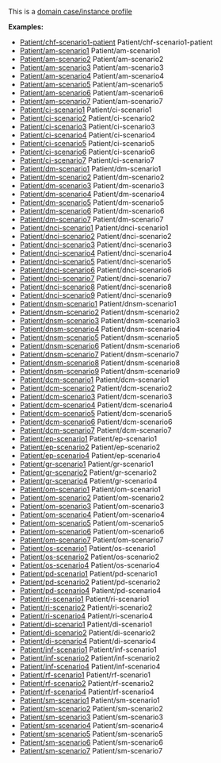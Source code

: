 This is a [domain case/instance profile](profiles.html#domain-profiles)

**Examples:**

*   [Patient/chf-scenario1-patient](Patient-chf-scenario1-patient.html) Patient/chf-scenario1-patient
*   [Patient/am-scenario1](Patient-am-scenario1.html) Patient/am-scenario1
*   [Patient/am-scenario2](Patient-am-scenario2.html) Patient/am-scenario2
*   [Patient/am-scenario3](Patient-am-scenario3.html) Patient/am-scenario3
*   [Patient/am-scenario4](Patient-am-scenario4.html) Patient/am-scenario4
*   [Patient/am-scenario5](Patient-am-scenario5.html) Patient/am-scenario5
*   [Patient/am-scenario6](Patient-am-scenario6.html) Patient/am-scenario6
*   [Patient/am-scenario7](Patient-am-scenario7.html) Patient/am-scenario7
*   [Patient/ci-scenario1](Patient-ci-scenario1.html) Patient/ci-scenario1
*   [Patient/ci-scenario2](Patient-ci-scenario2.html) Patient/ci-scenario2
*   [Patient/ci-scenario3](Patient-ci-scenario3.html) Patient/ci-scenario3
*   [Patient/ci-scenario4](Patient-ci-scenario4.html) Patient/ci-scenario4
*   [Patient/ci-scenario5](Patient-ci-scenario5.html) Patient/ci-scenario5
*   [Patient/ci-scenario6](Patient-ci-scenario6.html) Patient/ci-scenario6
*   [Patient/ci-scenario7](Patient-ci-scenario7.html) Patient/ci-scenario7
*   [Patient/dm-scenario1](Patient-dm-scenario1.html) Patient/dm-scenario1
*   [Patient/dm-scenario2](Patient-dm-scenario2.html) Patient/dm-scenario2
*   [Patient/dm-scenario3](Patient-dm-scenario3.html) Patient/dm-scenario3
*   [Patient/dm-scenario4](Patient-dm-scenario4.html) Patient/dm-scenario4
*   [Patient/dm-scenario5](Patient-dm-scenario5.html) Patient/dm-scenario5
*   [Patient/dm-scenario6](Patient-dm-scenario6.html) Patient/dm-scenario6
*   [Patient/dm-scenario7](Patient-dm-scenario7.html) Patient/dm-scenario7
*   [Patient/dnci-scenario1](Patient-dnci-scenario1.html) Patient/dnci-scenario1
*   [Patient/dnci-scenario2](Patient-dnci-scenario2.html) Patient/dnci-scenario2
*   [Patient/dnci-scenario3](Patient-dnci-scenario3.html) Patient/dnci-scenario3
*   [Patient/dnci-scenario4](Patient-dnci-scenario4.html) Patient/dnci-scenario4
*   [Patient/dnci-scenario5](Patient-dnci-scenario5.html) Patient/dnci-scenario5
*   [Patient/dnci-scenario6](Patient-dnci-scenario6.html) Patient/dnci-scenario6
*   [Patient/dnci-scenario7](Patient-dnci-scenario7.html) Patient/dnci-scenario7
*   [Patient/dnci-scenario8](Patient-dnci-scenario8.html) Patient/dnci-scenario8
*   [Patient/dnci-scenario9](Patient-dnci-scenario9.html) Patient/dnci-scenario9
*   [Patient/dnsm-scenario1](Patient-dnsm-scenario1.html) Patient/dnsm-scenario1
*   [Patient/dnsm-scenario2](Patient-dnsm-scenario2.html) Patient/dnsm-scenario2
*   [Patient/dnsm-scenario3](Patient-dnsm-scenario3.html) Patient/dnsm-scenario3
*   [Patient/dnsm-scenario4](Patient-dnsm-scenario4.html) Patient/dnsm-scenario4
*   [Patient/dnsm-scenario5](Patient-dnsm-scenario5.html) Patient/dnsm-scenario5
*   [Patient/dnsm-scenario6](Patient-dnsm-scenario6.html) Patient/dnsm-scenario6
*   [Patient/dnsm-scenario7](Patient-dnsm-scenario7.html) Patient/dnsm-scenario7
*   [Patient/dnsm-scenario8](Patient-dnsm-scenario8.html) Patient/dnsm-scenario8
*   [Patient/dnsm-scenario9](Patient-dnsm-scenario9.html) Patient/dnsm-scenario9
*   [Patient/dcm-scenario1](Patient-dcm-scenario1.html) Patient/dcm-scenario1
*   [Patient/dcm-scenario2](Patient-dcm-scenario2.html) Patient/dcm-scenario2
*   [Patient/dcm-scenario3](Patient-dcm-scenario3.html) Patient/dcm-scenario3
*   [Patient/dcm-scenario4](Patient-dcm-scenario4.html) Patient/dcm-scenario4
*   [Patient/dcm-scenario5](Patient-dcm-scenario5.html) Patient/dcm-scenario5
*   [Patient/dcm-scenario6](Patient-dcm-scenario6.html) Patient/dcm-scenario6
*   [Patient/dcm-scenario7](Patient-dcm-scenario7.html) Patient/dcm-scenario7
*   [Patient/ep-scenario1](Patient-ep-scenario1.html) Patient/ep-scenario1
*   [Patient/ep-scenario2](Patient-ep-scenario2.html) Patient/ep-scenario2
*   [Patient/ep-scenario4](Patient-ep-scenario4.html) Patient/ep-scenario4
*   [Patient/gr-scenario1](Patient-gr-scenario1.html) Patient/gr-scenario1
*   [Patient/gr-scenario2](Patient-gr-scenario2.html) Patient/gr-scenario2
*   [Patient/gr-scenario4](Patient-gr-scenario4.html) Patient/gr-scenario4
*   [Patient/om-scenario1](Patient-om-scenario1.html) Patient/om-scenario1
*   [Patient/om-scenario2](Patient-om-scenario2.html) Patient/om-scenario2
*   [Patient/om-scenario3](Patient-om-scenario3.html) Patient/om-scenario3
*   [Patient/om-scenario4](Patient-om-scenario4.html) Patient/om-scenario4
*   [Patient/om-scenario5](Patient-om-scenario5.html) Patient/om-scenario5
*   [Patient/om-scenario6](Patient-om-scenario6.html) Patient/om-scenario6
*   [Patient/om-scenario7](Patient-om-scenario7.html) Patient/om-scenario7
*   [Patient/os-scenario1](Patient-os-scenario1.html) Patient/os-scenario1
*   [Patient/os-scenario2](Patient-os-scenario2.html) Patient/os-scenario2
*   [Patient/os-scenario4](Patient-os-scenario4.html) Patient/os-scenario4
*   [Patient/pd-scenario1](Patient-pd-scenario1.html) Patient/pd-scenario1
*   [Patient/pd-scenario2](Patient-pd-scenario2.html) Patient/pd-scenario2
*   [Patient/pd-scenario4](Patient-pd-scenario4.html) Patient/pd-scenario4
*   [Patient/ri-scenario1](Patient-ri-scenario1.html) Patient/ri-scenario1
*   [Patient/ri-scenario2](Patient-ri-scenario2.html) Patient/ri-scenario2
*   [Patient/ri-scenario4](Patient-ri-scenario4.html) Patient/ri-scenario4
*   [Patient/di-scenario1](Patient-di-scenario1.html) Patient/di-scenario1
*   [Patient/di-scenario2](Patient-di-scenario2.html) Patient/di-scenario2
*   [Patient/di-scenario4](Patient-di-scenario4.html) Patient/di-scenario4
*   [Patient/inf-scenario1](Patient-inf-scenario1.html) Patient/inf-scenario1
*   [Patient/inf-scenario2](Patient-inf-scenario2.html) Patient/inf-scenario2
*   [Patient/inf-scenario4](Patient-inf-scenario4.html) Patient/inf-scenario4
*   [Patient/rf-scenario1](Patient-rf-scenario1.html) Patient/rf-scenario1
*   [Patient/rf-scenario2](Patient-rf-scenario2.html) Patient/rf-scenario2
*   [Patient/rf-scenario4](Patient-rf-scenario4.html) Patient/rf-scenario4
*   [Patient/sm-scenario1](Patient-sm-scenario1.html) Patient/sm-scenario1
*   [Patient/sm-scenario2](Patient-sm-scenario2.html) Patient/sm-scenario2
*   [Patient/sm-scenario3](Patient-sm-scenario3.html) Patient/sm-scenario3
*   [Patient/sm-scenario4](Patient-sm-scenario4.html) Patient/sm-scenario4
*   [Patient/sm-scenario5](Patient-sm-scenario5.html) Patient/sm-scenario5
*   [Patient/sm-scenario6](Patient-sm-scenario6.html) Patient/sm-scenario6
*   [Patient/sm-scenario7](Patient-sm-scenario7.html) Patient/sm-scenario7
